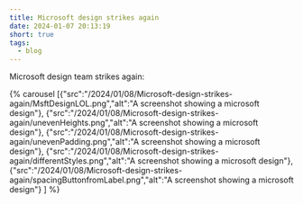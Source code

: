```yaml
---
title: Microsoft design strikes again
date: 2024-01-07 20:13:19
short: true
tags:
  - blog
---
```


Microsoft design team strikes again:

{% carousel [{"src":"/2024/01/08/Microsoft-design-strikes-again/MsftDesignLOL.png","alt":"A screenshot showing a microsoft design"},
{"src":"/2024/01/08/Microsoft-design-strikes-again/unevenHeights.png","alt":"A screenshot showing a microsoft design"},
{"src":"/2024/01/08/Microsoft-design-strikes-again/unevenPadding.png","alt":"A screenshot showing a microsoft design"},
{"src":"/2024/01/08/Microsoft-design-strikes-again/differentStyles.png","alt":"A screenshot showing a microsoft design"},
{"src":"/2024/01/08/Microsoft-design-strikes-again/spacingButtonfromLabel.png","alt":"A screenshot showing a microsoft design"}
] %}
